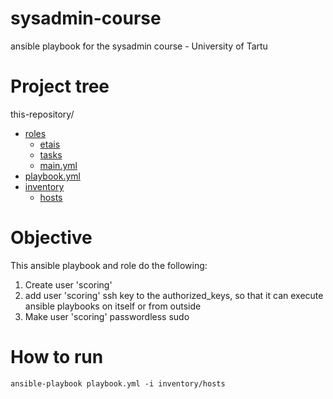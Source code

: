 # sysadmin-course
ansible playbook for the sysadmin course - University of Tartu

# Project tree

this-repository/
 * [roles](/roles)
   * [etais](/roles/etais)
   * [tasks](/roles/etais/tasks)
   * [main.yml](/roles/etais/tasks/main.yml)
 * [playbook.yml](/playbook.yml)
 * [inventory](/inventory)
     * [hosts](/inventory/hosts)
            
# Objective
This ansible playbook and role do the following:
1) Create user 'scoring'
2) add user 'scoring' ssh key to the authorized_keys, so that it can execute ansible playbooks on itself or from outside
3) Make user 'scoring' passwordless sudo

# How to run
`ansible-playbook playbook.yml -i inventory/hosts`
